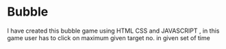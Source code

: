# Bubble
I have created this bubble game using HTML CSS and JAVASCRIPT , in this game user has to click on maximum given target no. in given set of time
